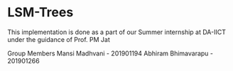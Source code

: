 # LSM-Trees
This implementation is done as a part of our Summer internship at DA-IICT under the guidance of Prof. PM Jat

Group Members
Mansi Madhvani - 201901194
Abhiram Bhimavarapu - 201901266
